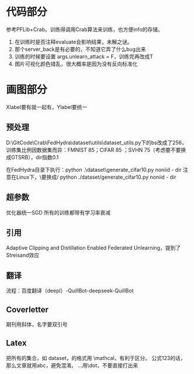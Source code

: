 # 代码部分
参考PFLib+Crab。训练得调用Crab算法来训练，也方便info的存储。

1. 在训练时是否注释evaluate会影响结果，未解之谜。
2. 那个server_back是有必要的，不知道它弄了什么bug出来
3. 训练的时候要设置  args.unlearn_attack = F，训练完再改成T
4. 图片可视化颜色错乱，很大概率是因为没有反向标准化

# 画图部分
Xlabel要有就一起有，Ylabel要统一

## 预处理
D:\GitCode\Crab\FedHydra\dataset\utils\dataset_utils.py下的bs改成了256，训练集比例因数据集而异：FMNIST 85；CIFAR 85 ；SVHN 75（考虑要不要换成GTSRB），dir指数0.1

在FedHydra目录下执行：python .\dataset\generate_cifar10.py noniid - dir
注意在Linux下，\要换成/
python ./dataset/generate_cifar10.py noniid - dir

## 超参数
优化器统一SGD
所有的训练都带有学习率衰减


## 引用
Adaptive Clipping and Distillation Enabled Federated Unlearning，提到了Streisand效应




## 翻译
流程：百度翻译（deepl）-QuillBot-deepseek-QuillBot


## Coverletter
期刊用斜体，名字要双引号

## Latex
把所有的集合，如 dataset，的格式用 \mathcal，有利于区分。
公式123的话，那么文章就用abc，避免混淆。
...用\dot，不要直接打出来
